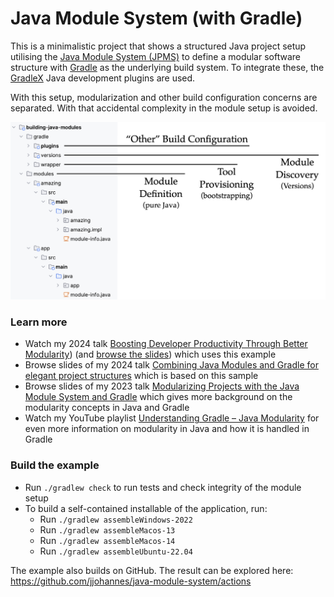 # Java Module System (with Gradle)

This is a minimalistic project that shows a structured Java project setup utilising the
[Java Module System (JPMS)](https://docs.oracle.com/javase/specs/jls/se21/html/jls-7.html#jls-7.7)
to define a modular software structure with
[Gradle](https://github.com/gradle/gradle)
as the underlying build system.
To integrate these, the 
[GradleX](https://gradlex.org/)
Java development plugins are used.

With this setup, modularization and other build configuration concerns are separated.
With that accidental complexity in the module setup is avoided.

[<img src="docs/project-overview.png" width="620">](docs/project-overview.png)

### Learn more

- Watch my 2024 talk [Boosting Developer Productivity Through Better Modularity](https://dpe.org/sessions/jendrik-johannes/boosting-developer-productivity-through-better-modularity)) (and [browse the slides](docs/developer-productivity-and-modularity-2024.pdf)) which uses this example
- Browse slides of my 2024 talk [Combining Java Modules and Gradle for elegant project structures](docs/java-modules-and-gradle-2024.pdf) which is based on this sample
- Browse slides of my 2023 talk [Modularizing Projects with the Java Module System and Gradle](docs/java-modules-and-gradle-2023.pdf) which gives more background on the modularity concepts in Java and Gradle
- Watch my YouTube playlist [Understanding Gradle – Java Modularity](https://www.youtube.com/playlist?list=PLWQK2ZdV4Yl092zlY7Dy1knCmi0jhTH3H) for even more information on modularity in Java and how it is handled in Gradle

### Build the example

- Run `./gradlew check` to run tests and check integrity of the module setup
- To build a self-contained installable of the application, run:
  - Run `./gradlew assembleWindows-2022`
  - Run `./gradlew assembleMacos-13`
  - Run `./gradlew assembleMacos-14`
  - Run `./gradlew assembleUbuntu-22.04`

The example also builds on GitHub.
The result can be explored here:
https://github.com/jjohannes/java-module-system/actions
